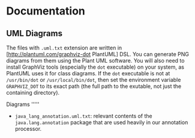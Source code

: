 Documentation
=====

UML Diagrams
-----

The files with `.uml.txt` extension are written in [http://plantuml.com/graphviz-dot PlantUML]
DSL.  You can generate PNG diagrams from them using the Plant UML software.  You will
also need to install GraphViz tools (especially the `dot` executable) on your system, as
PlantUML uses it for class diagrams.  If the `dot` executable is not at `/usr/bin/dot`
or `/usr/local/bin/dot`, then set the environment variable `GRAPHVIZ_DOT` to its
exact path (the full path to the exutable, not just the containing directory).

Diagrams
'''''

- `java_lang_annotation.uml.txt`: relevant contents of the `java.lang.annotation` package
  that are used heavily in our annotation processor.
  
